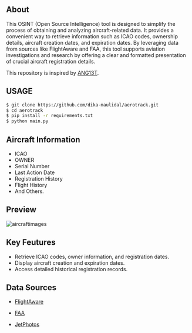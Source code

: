 ## About
This OSINT (Open Source Intelligence) tool is designed to simplify the process of obtaining and analyzing aircraft-related data. It provides a convenient way to retrieve information such as ICAO codes, 
ownership details, aircraft creation dates, and expiration dates. By leveraging data from sources like FlightAware and FAA, this tool supports aviation investigations and research by offering a clear and 
formatted presentation of crucial aircraft registration details.

This repository is inspired by [ANG13T](https://github.com/ANG13T/skytrack/).

## USAGE 
```bash
$ git clone https://github.com/dika-maulidal/aerotrack.git
$ cd aerotrack
$ pip install -r requirements.txt
$ python main.py
```
## Aircraft Information
- ICAO
- OWNER
- Serial Number
- Last Action Date
- Registration History
- Flight History
- And Others.

## Preview
![aircraftimages](https://github.com/user-attachments/assets/a1ad61bc-9b92-4aa2-bbaf-35991ff6ada5)

## Key Feutures
- Retrieve ICAO codes, owner information, and registration dates.
- Display aircraft creation and expiration dates.
- Access detailed historical registration records.

## Data Sources
- [FlightAware](https://www.flightaware.com/)

- [FAA](https://registry.faa.gov/AircraftInquiry/)

- [JetPhotos](https://www.jetphotos.com/)
